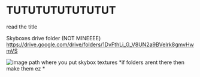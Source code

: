 # TUTUTUTUTUTUTUT
read the title 




Skyboxes drive folder (NOT MINEEEE)
https://drive.google.com/drive/folders/1DvFthLi_G_V8UN2a9BVelrk8gmvHwmVS

![image](https://github.com/TimyExe/Rotexture/assets/94359572/8e205ea1-4170-40e5-ac7d-a63881942c7a)
path where you put skybox textures *if folders arent there then make them ez *
